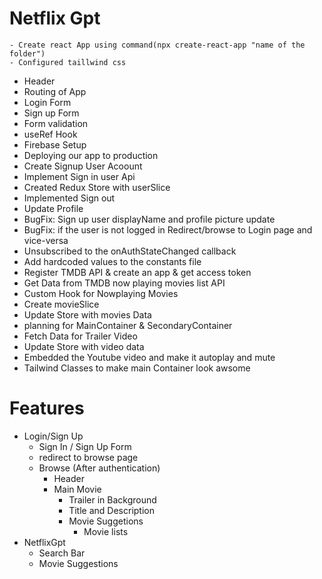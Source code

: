 # Netflix Gpt
    - Create react App using command(npx create-react-app "name of the folder")
    - Configured taillwind css

- Header
- Routing of App
- Login Form
- Sign up Form
- Form validation
- useRef Hook
- Firebase Setup
- Deploying our app to production
- Create Signup User Acoount
- Implement Sign in user Api
- Created Redux Store with userSlice
- Implemented Sign out
- Update Profile
- BugFix: Sign up user displayName and profile picture update
- BugFix: if the user is not logged in Redirect/browse to Login page and vice-versa
- Unsubscribed to the onAuthStateChanged callback
- Add hardcoded values to the constants file
- Register TMDB API & create an app & get access token
- Get Data from TMDB now playing movies list API
- Custom Hook for Nowplaying Movies
- Create movieSlice
- Update Store with movies Data
- planning for MainContainer & SecondaryContainer
- Fetch Data for Trailer Video
- Update Store with video data
- Embedded the Youtube video and make it autoplay and mute
- Tailwind Classes to make main Container look awsome
# Features
- Login/Sign Up
    - Sign In / Sign Up Form
    - redirect to browse page
    - Browse (After authentication)
        - Header
        - Main Movie
            - Trailer in Background
            - Title and Description
            - Movie Suggetions
                - Movie lists
- NetflixGpt
    - Search Bar
    - Movie Suggestions